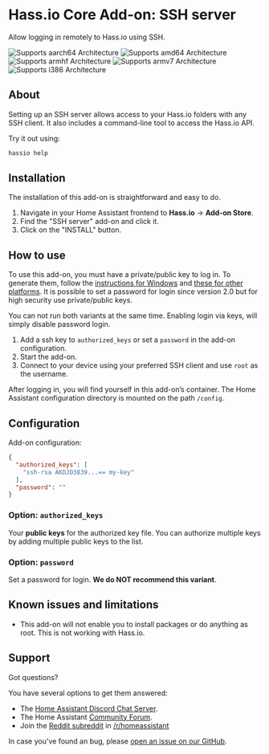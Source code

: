 # Hass.io Core Add-on: SSH server

Allow logging in remotely to Hass.io using SSH.

![Supports aarch64 Architecture][aarch64-shield] ![Supports amd64 Architecture][amd64-shield] ![Supports armhf Architecture][armhf-shield] ![Supports armv7 Architecture][armv7-shield] ![Supports i386 Architecture][i386-shield]

## About

Setting up an SSH server allows access to your Hass.io folders with any SSH
client. It also includes a command-line tool to access the Hass.io API.

Try it out using:

```bash
hassio help
```

## Installation

The installation of this add-on is straightforward and easy to do.

1. Navigate in your Home Assistant frontend to **Hass.io** -> **Add-on Store**.
2. Find the "SSH server" add-on and click it.
3. Click on the "INSTALL" button.

## How to use

To use this add-on, you must have a private/public key to log in.
To generate them, follow the [instructions for Windows][keygen-windows]
and [these for other platforms][keygen]. It is possible to set a password for
login since version 2.0 but for high security use private/public keys.

You can not run both variants at the same time. Enabling login via keys, will
simply disable password login.

1. Add a ssh key to  `authorized_keys` or set a `password` in the add-on configuration.
2. Start the add-on.
3. Connect to your device using your preferred SSH client and use `root` as 
   the username.

After logging in, you will find yourself in this add-on’s container.
The Home Assistant configuration directory is mounted on the path `/config`.

## Configuration

Add-on configuration:

```json
{
  "authorized_keys": [
    "ssh-rsa AKDJD3839...== my-key"
  ],
  "password": ""
}
```

### Option: `authorized_keys`

Your **public keys** for the authorized key file. You can authorize multiple
keys by adding multiple public keys to the list.

### Option: `password`

Set a password for login. **We do NOT recommend this variant**.

## Known issues and limitations

- This add-on will not enable you to install packages or do anything as root.
  This is not working with Hass.io.

## Support

Got questions?

You have several options to get them answered:

- The [Home Assistant Discord Chat Server][discord].
- The Home Assistant [Community Forum][forum].
- Join the [Reddit subreddit][reddit] in [/r/homeassistant][reddit]

In case you've found an bug, please [open an issue on our GitHub][issue].

[aarch64-shield]: https://img.shields.io/badge/aarch64-yes-green.svg
[amd64-shield]: https://img.shields.io/badge/amd64-yes-green.svg
[armhf-shield]: https://img.shields.io/badge/armhf-yes-green.svg
[armv7-shield]: https://img.shields.io/badge/armv7-yes-green.svg
[discord]: https://discord.gg/c5DvZ4e
[forum]: https://community.home-assistant.io
[i386-shield]: https://img.shields.io/badge/i386-yes-green.svg
[issue]: https://github.com/home-assistant/hassio-addons/issues
[keygen-windows]: https://www.digitalocean.com/community/tutorials/how-to-create-ssh-keys-with-putty-to-connect-to-a-vps
[keygen]: https://help.github.com/articles/generating-a-new-ssh-key-and-adding-it-to-the-ssh-agent/
[reddit]: https://reddit.com/r/homeassistant

